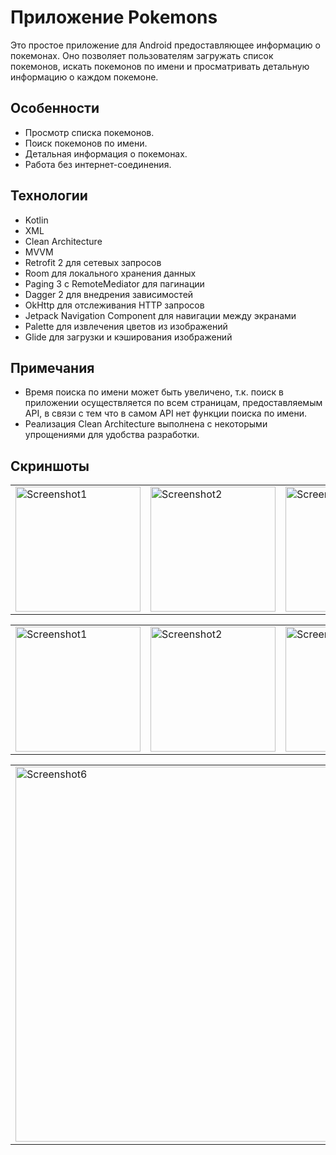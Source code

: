 # Приложение Pokemons
Это простое приложение для Android предоставляющее информацию о покемонах. 
Оно позволяет пользователям загружать список покемонов, искать покемонов по имени и просматривать детальную информацию о каждом покемоне. 

## Особенности

- Просмотр списка покемонов.
- Поиск покемонов по имени.
- Детальная информация о покемонах.
- Работа без интернет-соединения.

## Технологии

- Kotlin
- XML
- Clean Architecture
- MVVM
- Retrofit 2 для сетевых запросов
- Room для локального хранения данных
- Paging 3 с RemoteMediator для пагинации
- Dagger 2 для внедрения зависимостей
- OkHttp для отслеживания HTTP запросов
- Jetpack Navigation Component для навигации между экранами
- Palette для извлечения цветов из изображений
- Glide для загрузки и кэширования изображений

## Примечания

- Время поиска по имени может быть увеличено, т.к. поиск в приложении осуществляется по всем страницам, предоставляемым API, в связи с тем что в самом API нет функции поиска по имени.
- Реализация Clean Architecture выполнена с некоторыми упрощениями для удобства разработки.

## Скриншоты

<p align="center">
  <table align="center" cellspacing="10">
    <tr>
      <td><img src="https://github.com/sitegit/Pokemons/assets/47815702/44a635b3-26a1-4ce4-9734-3fb36f3ed5b4" width="200" alt="Screenshot1"/></td>
      <td><img src="https://github.com/sitegit/Pokemons/assets/47815702/2c939dda-fe88-4b8a-a3d7-86a3806e24dc" width="200" alt="Screenshot2"/></td>
      <td><img src="https://github.com/sitegit/Pokemons/assets/47815702/3aaea3c2-3c08-465c-9cbc-eec0bd9b4594" width="200" alt="Screenshot4"/></td>
      <td><img src="https://github.com/sitegit/Pokemons/assets/47815702/fc183b1c-ce3c-445e-a6b1-cede920784d3" width="200" alt="Screenshot3"/></td>
    </tr>
  </table>
  <table align="center" cellspacing="10">
    <tr>
      <td><img src="https://github.com/sitegit/Pokemons/assets/47815702/9b17788a-44bd-4f23-addb-325a568cb7a6" width="200" alt="Screenshot1"/></td>
      <td><img src="https://github.com/sitegit/Pokemons/assets/47815702/b70d19c6-4f4d-42aa-bc33-e64d2ee136fb" width="200" alt="Screenshot2"/></td>
      <td><img src="https://github.com/sitegit/Pokemons/assets/47815702/28302e71-f158-43bf-9bf0-e20db4b6b2c3" width="200" alt="Screenshot4"/></td>
      <td><img src="https://github.com/sitegit/Pokemons/assets/47815702/72e50775-6b4e-4a6a-a6a0-ebbd3fa1005c" width="200" alt="Screenshot3"/></td>
    </tr>
  </table>
  <table align="center">
    <td><img src="https://github.com/sitegit/Pokemons/assets/47815702/284daf3b-6907-4caf-8eaa-c7648e268804" width="600" alt="Screenshot6"/></td>
    <td><video src="https://github.com/sitegit/Pokemons/assets/47815702/10ab9695-dc9d-4e98-92f4-3676f807730a" width="200" alt="Video"/></td>
  </table>
</p>


